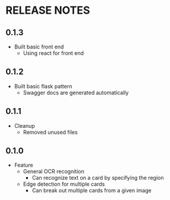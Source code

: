 # RELEASE NOTES

## 0.1.3
- Built basic front end
    - Using react for front end

## 0.1.2
- Built basic flask pattern
    - Swagger docs are generated automatically

## 0.1.1
- Cleanup
    - Removed unused files

## 0.1.0
- Feature
    - General OCR recognition
        - Can recognize text on a card by specifying the region
    - Edge detection for multiple cards
        - Can break out multiple cards from a given image